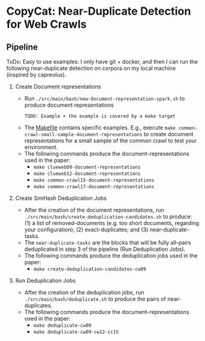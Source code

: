 # CopyCat: Near-Duplicate Detection for Web Crawls

## Pipeline

ToDo: Easy to use examples: I only have git + docker, and then I can run the following near-duplicate detection on corpora on my local machine (inspired by capreolus).

1. Create Document representations
   - Run `./src/main/bash/new-document-representation-spark.sh` to produce document representations
     ```
     TODO: Example + the example is covered by a make target
     ```
   - The  [Makefile](Makefile) contains specific examples. E.g., execute `make common-crawl-small-sample-document-representations` to create document representations for a small sample of the common crawl to test your environment.
   - The following commands produce the document-representations used in the paper:
     - `make clueweb09-document-representations`
     - `make clueweb12-document-representations`
     - `make common-crawl15-document-representations`
     - `make common-crawl17-document-representations`

2. Create SimHash Deduplication Jobs
   - After the creation of the document representations, run `./src/main/bash/create-deduplication-candidates.sh` to produce: (1) a list of removed-documents (e.g. too short documents, regarding your configuration); (2) exact-duplicates; and (3) near-duplicate-tasks.
   - The `near-duplicate-tasks` are the blocks that will be fully all-pairs deduplicated in step 3 of the pipeline (Run Deduplication Jobs).
   - The following commands produce the deduplication jobs used in the paper:
     - `make create-deduplication-candidates-cw09`
   
3. Run Deduplication Jobs
   - After the creation of the deduplication jobs, run `./src/main/bash/deduplicate.sh` to produce the pairs of near-duplicates.
   - The following commands produce the document-representations used in the paper:
     - `make deduplicate-cw09`
     - `make deduplicate-cw09-cw12-cc15`

